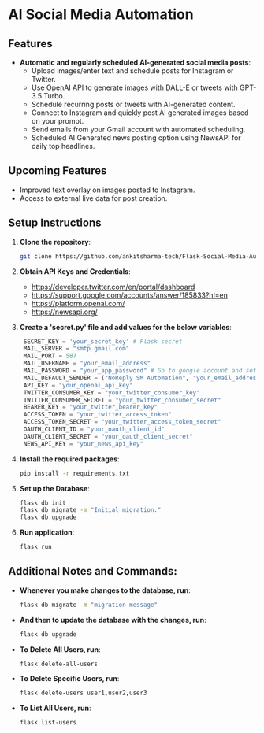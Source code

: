 # AI Social Media Automation

## Features

- **Automatic and regularly scheduled AI-generated social media posts**:
  - Upload images/enter text and schedule posts for Instagram or Twitter.
  - Use OpenAI API to generate images with DALL-E or tweets with GPT-3.5 Turbo.
  - Schedule recurring posts or tweets with AI-generated content.
  - Connect to Instagram and quickly post AI generated images based on your prompt.
  - Send emails from your Gmail account with automated scheduling.
  - Scheduled AI Generated news posting option using NewsAPI for daily top headlines.

## Upcoming Features
- Improved text overlay on images posted to Instagram.
- Access to external live data for post creation.

## Setup Instructions

1. **Clone the repository**:
   ```bash
   git clone https://github.com/ankitsharma-tech/Flask-Social-Media-Automation.git
   ```
   
2. **Obtain API Keys and Credentials**:
   - https://developer.twitter.com/en/portal/dashboard
   - https://support.google.com/accounts/answer/185833?hl=en
   - https://platform.openai.com/
   - https://newsapi.org/
3. **Create a 'secret.py' file and add values for the below variables**:
   ```python
    SECRET_KEY = 'your_secret_key' # Flask secret
    MAIL_SERVER = "smtp.gmail.com" 
    MAIL_PORT = 587
    MAIL_USERNAME = "your_email_address"
    MAIL_PASSWORD = "your_app_password" # Go to google account and set up App password
    MAIL_DEFAULT_SENDER = ("NoReply SM Automation", "your_email_address")
    API_KEY = "your_openai_api_key"
    TWITTER_CONSUMER_KEY = "your_twitter_consumer_key"
    TWITTER_CONSUMER_SECRET = "your_twitter_consumer_secret"
    BEARER_KEY = "your_twitter_bearer_key"
    ACCESS_TOKEN = "your_twitter_access_token"
    ACCESS_TOKEN_SECRET = "your_twitter_access_token_secret"
    OAUTH_CLIENT_ID = "your_oauth_client_id"
    OAUTH_CLIENT_SECRET = "your_oauth_client_secret"
    NEWS_API_KEY = "your_news_api_key"
    ```
4. **Install the required packages**:
    ```bash
    pip install -r requirements.txt
    ```
5. **Set up the Database**:
    ```bash
   flask db init
   flask db migrate -m "Initial migration."
    flask db upgrade
    ```
6. **Run application**:
    ```bash
    flask run
    ```

## Additional Notes and Commands:
- **Whenever you make changes to the database, run**:
    ```bash
    flask db migrate -m "migration message"
    ```
- **And then to update the database with the changes, run**:
    ```bash
    flask db upgrade
    ```
- **To Delete All Users, run**:
    ```bash
    flask delete-all-users
    ```
- **To Delete Specific Users, run**:
    ```bash
  flask delete-users user1,user2,user3
    ```
- **To List All Users, run**:
    ```bash
    flask list-users
    ```
